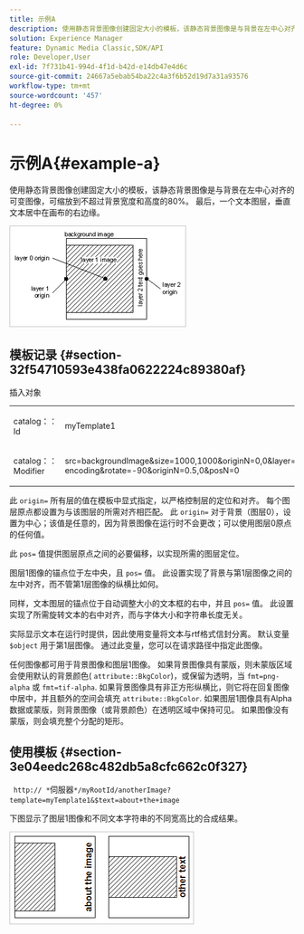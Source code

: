 ```yaml
---
title: 示例A
description: 使用静态背景图像创建固定大小的模板，该静态背景图像是与背景在左中心对齐的可变图像，可缩放到不超过背景宽度和高度的80%。 最后，一个文本图层，垂直文本居中在画布的右边缘。
solution: Experience Manager
feature: Dynamic Media Classic,SDK/API
role: Developer,User
exl-id: 7f731b41-994d-4f1d-b42d-e14db47e4d6c
source-git-commit: 24667a5ebab54ba22c4a3f6b52d19d7a31a93576
workflow-type: tm+mt
source-wordcount: '457'
ht-degree: 0%

---
```


# 示例A{#example-a}

使用静态背景图像创建固定大小的模板，该静态背景图像是与背景在左中心对齐的可变图像，可缩放到不超过背景宽度和高度的80%。 最后，一个文本图层，垂直文本居中在画布的右边缘。

![示例图像](assets/examplea.png)

## 模板记录 {#section-32f54710593e438fa0622224c89380af}

插入对象

<table id="simpletable_97ECA49445634F59B3F1D100412EFC70"> 
 <tr class="strow"> 
  <td class="stentry"> <p> <span class="codeph"> catalog：：Id </span> </p> </td> 
  <td class="stentry"> <p> <span class="codeph"> myTemplate1 </span> </p> </td> 
 </tr> 
 <tr class="strow"> 
  <td class="stentry"> <p> <span class="codeph"> catalog：：Modifier </span> </p> </td> 
  <td class="stentry"> <p> <span class="codeph"> src=backgroundImage&amp;size=1000,1000&amp;originN=0,0&amp;layer=1&amp;src=$object$&amp;size=800,800&amp;originN=-0.5,0&amp;posN=-0.5,0&amp;layer=2&amp;$text=layer+2+text+goes+here&amp;text=rtf.....rtf-encoding&amp;rotate=-90&amp;originN=0.5,0&amp;posN=0 </span> </p> </td> 
 </tr> 
</table>

此 `origin=` 所有层的值在模板中显式指定，以严格控制层的定位和对齐。 每个图层原点都设置为与该图层的所需对齐相匹配。 此 `origin=` 对于背景（图层0），设置为中心；该值是任意的，因为背景图像在运行时不会更改；可以使用图层0原点的任何值。

此 `pos=` 值提供图层原点之间的必要偏移，以实现所需的图层定位。

图层1图像的锚点位于左中央，且 `pos=` 值。 此设置实现了背景与第1层图像之间的左中对齐，而不管第1层图像的纵横比如何。

同样，文本图层的锚点位于自动调整大小的文本框的右中，并且 `pos=` 值。 此设置实现了所需旋转文本的右中对齐，而与字体大小和字符串长度无关。

实际显示文本在运行时提供，因此使用变量将文本与rtf格式信封分离。 默认变量 `$object` 用于第1层图像。 通过此变量，您可以在请求路径中指定此图像。

任何图像都可用于背景图像和图层1图像。 如果背景图像具有蒙版，则未蒙版区域会使用默认的背景颜色( `attribute::BkgColor`)，或保留为透明，当 `fmt=png-alpha` 或 `fmt=tif-alpha`. 如果背景图像具有非正方形纵横比，则它将在回复图像中居中，并且额外的空间会填充 `attribute::BkgColor`. 如果图层1图像具有Alpha数据或蒙版，则背景图像（或背景颜色）在透明区域中保持可见。 如果图像没有蒙版，则会填充整个分配的矩形。

## 使用模板 {#section-3e04eedc268c482db5a8cfc662c0f327}

` http:// *`伺服器`*/myRootId/anotherImage?template=myTemplate1&$text=about+the+image`

下图显示了图层1图像和不同文本字符串的不同宽高比的合成结果。

![示例复合结果图像](assets/exampleausing.png)

